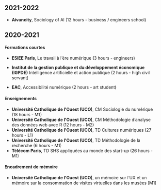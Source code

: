 ## 2021-2022
- **Aivancity**, Sociology of AI (12 hours - business / engineers school)  
## 2020-2021

#### Formations courtes
- **ESIEE Paris**, Le travail à l’ère numérique (3 hours - engineers)

 - **Institut de la gestion publique et du développement économique (IGPDE)**    Intelligence artificielle et action publique (2 hours - high civil servant) 

 - **EAC**, Accessibilité numérique (2 hours - art student) 
#### Enseignements
- **Université Catholique de l'Ouest (UCO)**, CM Sociologie du numérique (18 hours - M1) 
- **Université Catholique de l'Ouest (UCO)**, CM Méthodologie d’analyse des données web avec R
(12 hours - M2) 
- **Université Catholique de l'Ouest (UCO)**, TD Cultures numériques (27 hours - L1) 
- **Université Catholique de l'Ouest (UCO)**, TD Méthodologie de la recherche (6 hours -
M1) 
- **Télécom Paris**, TD SHS appliquées au monde des start-up
(26 hours - M1) 
#### Encadrement de mémoire
- **Université Catholique de l'Ouest (UCO)**, un mémoire sur l’UX et un mémoire sur la consommation de visites virtuelles dans les musées (M1) 
